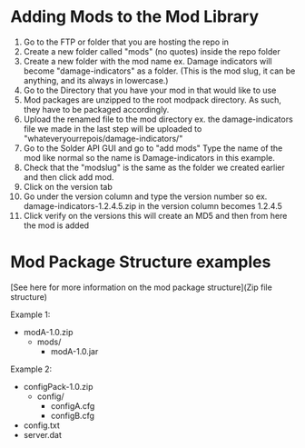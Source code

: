 Adding Mods to the Mod Library
==============================

1. Go to the FTP or folder that you are hosting the repo in
2. Create a new folder called "mods" (no quotes) inside the repo folder
3. Create a new folder with the mod name ex. Damage indicators will become "damage-indicators" as a folder. (This is the mod slug, it can be anything, and its always in lowercase.)
4. Go to the Directory that you have your mod in that would like to use
5. Mod packages are unzipped to the root modpack directory. As such, they have to be packaged accordingly.
6. Upload the renamed file to the mod directory ex. the damage-indicators file we made in the last step will be uploaded to "whateveryourrepois/damage-indicators/"
7. Go to the Solder API GUI and go to "add mods" Type the name of the mod like normal so the name is Damage-indicators in this example.
8. Check that the "modslug" is the same as the folder we created earlier and then click add mod.
9. Click on the version tab
10. Go under the version column and type the version number so ex. damage-indicators-1.2.4.5.zip in the version column becomes 1.2.4.5
11. Click verify on the versions this will create an MD5 and then from here the mod is added

# Mod Package Structure examples

[See here for more information on the mod package structure](Zip file structure)

Example 1:
- modA-1.0.zip
  - mods/
    - modA-1.0.jar

Example 2:
- configPack-1.0.zip
  - config/
    - configA.cfg
    - configB.cfg
- config.txt
- server.dat